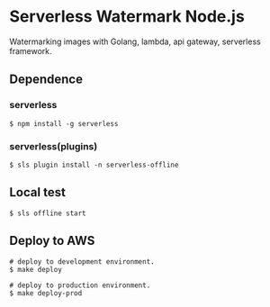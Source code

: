# Serverless Watermark Node.js
Watermarking images with Golang, lambda, api gateway, serverless framework.

## Dependence
### serverless
```shell
$ npm install -g serverless
```
### serverless(plugins)
```shell
$ sls plugin install -n serverless-offline
```

## Local test
```shell
$ sls offline start
```

## Deploy to AWS
```shell
# deploy to development environment.
$ make deploy

# deploy to production environment.
$ make deploy-prod
```
